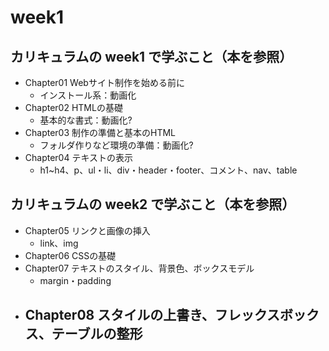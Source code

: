 # week1

## カリキュラムの week1 で学ぶこと（本を参照）
- Chapter01 Webサイト制作を始める前に  
  - インストール系：動画化
- Chapter02 HTMLの基礎  
  - 基本的な書式：動画化?
- Chapter03 制作の準備と基本のHTML  
  - フォルダ作りなど環境の準備：動画化?
- Chapter04 テキストの表示  
  - h1~h4、p、ul・li、div・header・footer、コメント、nav、table

## カリキュラムの week2 で学ぶこと（本を参照）
- Chapter05 リンクと画像の挿入
  - link、img
- Chapter06 CSSの基礎
- Chapter07 テキストのスタイル、背景色、ボックスモデル
  - margin・padding
- Chapter08 スタイルの上書き、フレックスボックス、テーブルの整形
  - 